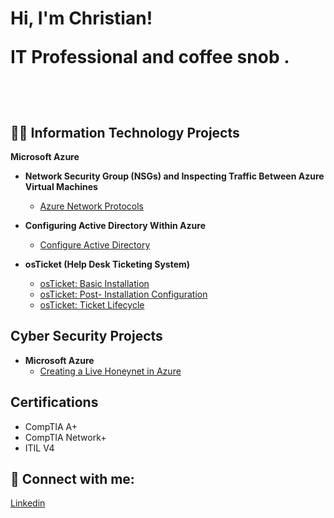 <h1>Hi, I'm Christian! 

IT Professional and coffee snob . 
                   
  <br/><a href="https://github.com/christianlizardo"></a>

<h2>👨‍💻 Information Technology Projects </h2>

<b>Microsoft Azure</b>

- <b>Network Security Group (NSGs) and Inspecting Traffic Between Azure Virtual Machines </b>
  - [Azure Network Protocols](https://github.com/christianlizardo/Azure-network-protocols)  <b><i> </b></i>
    
    
- <b>Configuring Active Directory Within Azure </b>
  - [Configure Active Directory ](https://github.com/christianlizardo/configure-active-directory) <b><i> </b></i>
- <b>osTicket (Help Desk Ticketing System)</b>
  - [osTicket: Basic Installation](https://github.com/christianlizardo/Osticket-installation)
  - [osTicket: Post- Installation Configuration](https://github.com/christianlizardo/osTicket-Post)
  - [osTicket: Ticket Lifecycle ](https://github.com/christianlizardo/TLC)
    
<h2>Cyber Security Projects </h2>

- <b>Microsoft Azure</b>
  - [Creating a Live Honeynet in Azure](https://github.com/christianlizardo/CL-Honeynet) <b><i> </b></i> 

<h2> Certifications </h2> 

- CompTIA A+ 
- CompTIA Network+
- ITIL V4 

<h2> 🤳 Connect with me:</h2>


[Linkedin](https://www.linkedin.com/in/clizardo96/) 
